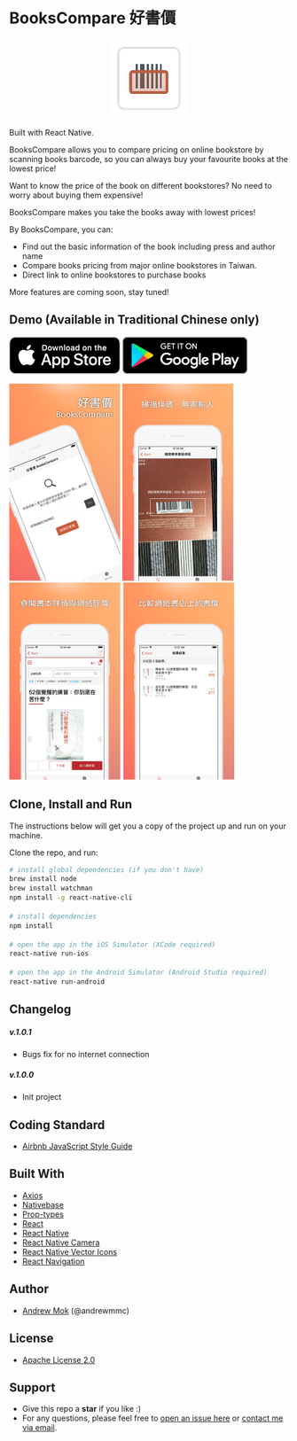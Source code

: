 # BooksCompare 好書價

<p align="center">
<a href="https://andrewmmc.com/bookscompare" target="_blank"><img width="144" height="144" src="./assets/readme/logo.png"></a>
</p>

Built with React Native.

BooksCompare allows you to compare pricing on online bookstore by scanning books barcode, so you can always buy your favourite books at the lowest price!

Want to know the price of the book on different bookstores? No need to worry about buying them expensive! 

BooksCompare makes you take the books away with lowest prices!

By BooksCompare, you can:
* Find out the basic information of the book including press and author name
* Compare books pricing from major online bookstores in Taiwan.
* Direct link to online bookstores to purchase books

More features are coming soon, stay tuned!

## Demo (Available in Traditional Chinese only)
[![Download on the App Store](assets/readme/download-ios.png "Download on the App Store")](http://bit.ly/bookscompare)
[![Get it on Google Play](assets/readme/download-android.png "Get it on Google Play")](http://bit.ly/bookscompare-android)

[![Screen Capture 1](assets/readme/preview-1.png)](https://andrewmmc.com/bookscompare)
[![Screen Capture 2](assets/readme/preview-2.png)](https://andrewmmc.com/bookscompare)
[![Screen Capture 3](assets/readme/preview-3.png)](https://andrewmmc.com/bookscompare)
[![Screen Capture 4](assets/readme/preview-4.png)](https://andrewmmc.com/bookscompare)

## Clone, Install and Run
The instructions below will get you a copy of the project up and run on your machine.

Clone the repo, and run:
``` bash
# install global dependencies (if you don't have)
brew install node
brew install watchman
npm install -g react-native-cli

# install dependencies
npm install

# open the app in the iOS Simulator (XCode required)
react-native run-ios

# open the app in the Android Simulator (Android Studio required)
react-native run-android
```

## Changelog
##### v.1.0.1
- Bugs fix for no internet connection

##### v.1.0.0
- Init project

## Coding Standard
- [Airbnb JavaScript Style Guide](https://github.com/airbnb/javascript)

## Built With
- [Axios](https://github.com/axios/axios)
- [Nativebase](https://nativebase.io)
- [Prop-types](https://github.com/facebook/prop-types)
- [React](https://reactjs.org)
- [React Native](https://facebook.github.io/react-native)
- [React Native Camera](https://github.com/react-native-community/react-native-camera)
- [React Native Vector Icons](https://github.com/oblador/react-native-vector-icons)
- [React Navigation](https://reactnavigation.org)

## Author
- [Andrew Mok](https://andrewmmc.com) (@andrewmmc)

## License
- [Apache License 2.0](LICENSE.md)

## Support
- Give this repo a **star** if you like :)
- For any questions, please feel free to [open an issue here](../../issues) or [contact me via email](mailto:hello@andrewmmc.com).
